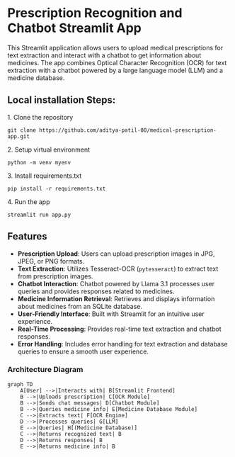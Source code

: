 # Prescription Recognition and Chatbot Streamlit App

This Streamlit application allows users to upload medical prescriptions for text extraction and interact with a chatbot to get information about medicines. The app combines Optical Character Recognition (OCR) for text extraction with a chatbot powered by a large language model (LLM) and a medicine database.

<h2> Local installation Steps:</h2>

<p>1. Clone the repository</p>

```
git clone https://github.com/aditya-patil-00/medical-prescription-app.git
```

<p>2. Setup virtual environment</p>

```
python -m venv myenv 
```

<p>3. Install requirements.txt</p>

```
pip install -r requirements.txt
```

<p>4. Run the app</p>

```
streamlit run app.py
```

## Features

- **Prescription Upload**: Users can upload prescription images in JPG, JPEG, or PNG formats.
- **Text Extraction**: Utilizes Tesseract-OCR (`pytesseract`) to extract text from prescription images.
- **Chatbot Interaction**: Chatbot powered by Llama 3.1 processes user queries and provides responses related to medicines.
- **Medicine Information Retrieval**: Retrieves and displays information about medicines from an SQLite database.
- **User-Friendly Interface**: Built with Streamlit for an intuitive user experience.
- **Real-Time Processing**: Provides real-time text extraction and chatbot responses.
- **Error Handling**: Includes error handling for text extraction and database queries to ensure a smooth user experience.

### Architecture Diagram

```mermaid
graph TD
    A[User] -->|Interacts with| B[Streamlit Frontend]
    B -->|Uploads prescription| C[OCR Module]
    B -->|Sends chat messages| D[Chatbot Module]
    B -->|Queries medicine info| E[Medicine Database Module]
    C -->|Extracts text| F[OCR Engine]
    D -->|Processes queries| G[LLM]
    E -->|Queries| H[(Medicine Database)]
    C -->|Returns recognized text| B
    D -->|Returns responses| B
    E -->|Returns medicine info| B
